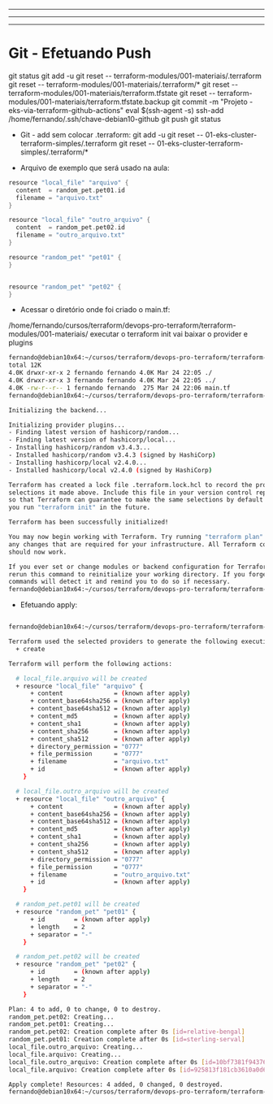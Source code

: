 


----------------------------------------------------------------------------------------------------------------------------------------------------------------
----------------------------------------------------------------------------------------------------------------------------------------------------------------
----------------------------------------------------------------------------------------------------------------------------------------------------------------

# Git - Efetuando Push
git status
git add -u
git reset -- terraform-modules/001-materiais/.terraform
git reset -- terraform-modules/001-materiais/.terraform/*
git reset -- terraform-modules/001-materiais/terraform.tfstate
git reset -- terraform-modules/001-materiais/terraform.tfstate.backup
git commit -m "Projeto - eks-via-terraform-github-actions"
eval $(ssh-agent -s)
ssh-add /home/fernando/.ssh/chave-debian10-github
git push
git status

- Git - add sem colocar .terraform:
git add -u
git reset -- 01-eks-cluster-terraform-simples/.terraform
git reset -- 01-eks-cluster-terraform-simples/.terraform/*




- Arquivo de exemplo que será usado na aula:

~~~~h
resource "local_file" "arquivo" {
  content  = random_pet.pet01.id
  filename = "arquivo.txt"
}

resource "local_file" "outro_arquivo" {
  content  = random_pet.pet02.id
  filename = "outro_arquivo.txt"
}

resource "random_pet" "pet01" {
}


resource "random_pet" "pet02" {
}
~~~~





- Acessar o diretório onde foi criado o main.tf:

/home/fernando/cursos/terraform/devops-pro-terraform/terraform-modules/001-materiais/
executar o terraform init
vai baixar o provider e plugins

~~~~bash
fernando@debian10x64:~/cursos/terraform/devops-pro-terraform/terraform-modules/001-materiais$ ls -lhasp
total 12K
4.0K drwxr-xr-x 2 fernando fernando 4.0K Mar 24 22:05 ./
4.0K drwxr-xr-x 3 fernando fernando 4.0K Mar 24 22:05 ../
4.0K -rw-r--r-- 1 fernando fernando  275 Mar 24 22:06 main.tf
fernando@debian10x64:~/cursos/terraform/devops-pro-terraform/terraform-modules/001-materiais$ terraform init

Initializing the backend...

Initializing provider plugins...
- Finding latest version of hashicorp/random...
- Finding latest version of hashicorp/local...
- Installing hashicorp/random v3.4.3...
- Installed hashicorp/random v3.4.3 (signed by HashiCorp)
- Installing hashicorp/local v2.4.0...
- Installed hashicorp/local v2.4.0 (signed by HashiCorp)

Terraform has created a lock file .terraform.lock.hcl to record the provider
selections it made above. Include this file in your version control repository
so that Terraform can guarantee to make the same selections by default when
you run "terraform init" in the future.

Terraform has been successfully initialized!

You may now begin working with Terraform. Try running "terraform plan" to see
any changes that are required for your infrastructure. All Terraform commands
should now work.

If you ever set or change modules or backend configuration for Terraform,
rerun this command to reinitialize your working directory. If you forget, other
commands will detect it and remind you to do so if necessary.
fernando@debian10x64:~/cursos/terraform/devops-pro-terraform/terraform-modules/001-materiais$
~~~~





- Efetuando apply:

~~~~bash

fernando@debian10x64:~/cursos/terraform/devops-pro-terraform/terraform-modules/001-materiais$ terraform apply -auto-approve

Terraform used the selected providers to generate the following execution plan. Resource actions are indicated with the following symbols:
  + create

Terraform will perform the following actions:

  # local_file.arquivo will be created
  + resource "local_file" "arquivo" {
      + content              = (known after apply)
      + content_base64sha256 = (known after apply)
      + content_base64sha512 = (known after apply)
      + content_md5          = (known after apply)
      + content_sha1         = (known after apply)
      + content_sha256       = (known after apply)
      + content_sha512       = (known after apply)
      + directory_permission = "0777"
      + file_permission      = "0777"
      + filename             = "arquivo.txt"
      + id                   = (known after apply)
    }

  # local_file.outro_arquivo will be created
  + resource "local_file" "outro_arquivo" {
      + content              = (known after apply)
      + content_base64sha256 = (known after apply)
      + content_base64sha512 = (known after apply)
      + content_md5          = (known after apply)
      + content_sha1         = (known after apply)
      + content_sha256       = (known after apply)
      + content_sha512       = (known after apply)
      + directory_permission = "0777"
      + file_permission      = "0777"
      + filename             = "outro_arquivo.txt"
      + id                   = (known after apply)
    }

  # random_pet.pet01 will be created
  + resource "random_pet" "pet01" {
      + id        = (known after apply)
      + length    = 2
      + separator = "-"
    }

  # random_pet.pet02 will be created
  + resource "random_pet" "pet02" {
      + id        = (known after apply)
      + length    = 2
      + separator = "-"
    }

Plan: 4 to add, 0 to change, 0 to destroy.
random_pet.pet02: Creating...
random_pet.pet01: Creating...
random_pet.pet02: Creation complete after 0s [id=relative-bengal]
random_pet.pet01: Creation complete after 0s [id=sterling-serval]
local_file.outro_arquivo: Creating...
local_file.arquivo: Creating...
local_file.outro_arquivo: Creation complete after 0s [id=10bf7381f9437662807187e63296b50af4485a6e]
local_file.arquivo: Creation complete after 0s [id=925813f181cb3610a0d6de0636852379dec64f52]

Apply complete! Resources: 4 added, 0 changed, 0 destroyed.
fernando@debian10x64:~/cursos/terraform/devops-pro-terraform/terraform-modules/001-materiais$

~~~~